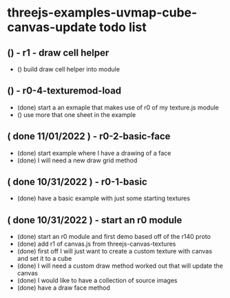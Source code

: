 # threejs-examples-uvmap-cube-canvas-update todo list

## () - r1 - draw cell helper
* () build draw cell helper into module

## () - r0-4-texturemod-load
* (done) start a an exmaple that makes use of r0 of my texture.js module
* () use more that one sheet in the example

## ( done 11/01/2022 ) - r0-2-basic-face
* (done) start example where I have a drawing of a face
* (done) I will need a new draw grid method

## ( done 10/31/2022 ) - r0-1-basic
* (done) have a basic example with just some starting textures 

## ( done 10/31/2022 ) - start an r0 module
* (done) start an r0 module and first demo based off of the r140 proto
* (done) add r1 of canvas.js from threejs-canvas-textures
* (done) first off I will just want to create a custom texture with canvas and set it to a cube
* (done) I will need a custom draw method worked out that will update the canvas
* (done) I would like to have a collection of source images
* (done) have a draw face method 